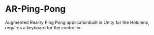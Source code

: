 # AR-Ping-Pong

Augmented Reality Ping Pong applicationbuilt in Unity for the Hololens, requires a keyboard for the controller.
